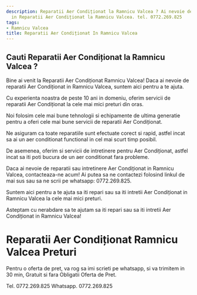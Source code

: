 ```yaml
---
description: Reparatii Aer Condiționat la Ramnicu Valcea ? Ai nevoie de un profesionist
  in Reparatii Aer Condiționat la Ramnicu Valcea. tel. 0772.269.825
tags:
- Ramnicu Valcea
title: Reparatii Aer Condiționat In Ramnicu Valcea
---
```



## Cauti Reparatii Aer Condiționat la Ramnicu Valcea ?

Bine ai venit la Reparatii Aer Condiționat Ramnicu Valcea! Daca ai nevoie de reparatii Aer Condiționat in Ramnicu Valcea, suntem aici pentru a te ajuta. 

Cu experienta noastra de peste 10 ani in domeniu, oferim servicii de reparatii Aer Condiționat la cele mai mici preturi din oras. 

Noi folosim cele mai bune tehnologii si echipamente de ultima generatie pentru a oferi cele mai bune servicii de reparatii Aer Condiționat. 

Ne asiguram ca toate reparatiile sunt efectuate corect si rapid, astfel incat sa ai un aer conditionat functional in cel mai scurt timp posibil. 

De asemenea, oferim si servicii de intretinere pentru Aer Condiționat, astfel incat sa iti poti bucura de un aer conditionat fara probleme. 

Daca ai nevoie de reparatii sau intretinere Aer Condiționat in Ramnicu Valcea, contacteaza-ne acum! Ai putea sa ne contactezi folosind linkul de mai sus sau sa ne scrii pe whatsapp: 0772.269.825. 

Suntem aici pentru a te ajuta sa iti repari sau sa iti intretii Aer Condiționat in Ramnicu Valcea la cele mai mici preturi. 

Asteptam cu nerabdare sa te ajutam sa iti repari sau sa iti intretii Aer Condiționat in Ramnicu Valcea!

# Reparatii Aer Condiționat Ramnicu Valcea Preturi
Pentru o oferta de pret, va rog sa imi scrieti pe whatsapp, si va trimitem in 30 min, Gratuit si fara Obligatii Oferta de Pret.

Tel. 0772.269.825
Whatsapp. 0772.269.825